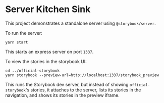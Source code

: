# Server Kitchen Sink

This project demonstrates a standalone server using `@storybook/server`.

To run the server:

```
yarn start
```

This starts an express server on port `1337`.

To view the stories in the storybook UI:

```
cd ../official-storybook
yarn storybook --preview-url=http://localhost:1337/storybook_preview
```

This runs the Storybook dev server, but instead of showing `official-storybook`'s stories, it attaches to the server, lists its stories in the navigation, and shows its stories in the preview iframe.
